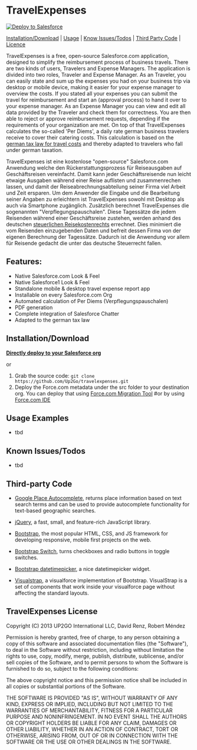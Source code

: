 # TravelExpenses #

<a href="https://githubsfdeploy.herokuapp.com?owner=Up2Go&repo=travelexpenses">
  <img alt="Deploy to Salesforce"
       src="https://raw.githubusercontent.com/afawcett/githubsfdeploy/master/src/main/webapp/resources/img/deploy.png">
</a>

[Installation/Download](#installationdownload) | [Usage](#usage-examples) | [Know Issues/Todos](#known-issuestodos) | [Third Party Code](#third-party-code) | [Licence](#visualforce-tablegrid-license)

TravelExpenses is a free, open-source Salesforce.com application, designed to simplify the reimbursement process of business travels. 
There are two kinds of users, Travelers and Expense Managers.
The application is divided into two roles, Traveler and Expense Manager.
As an Traveler, you can easily state and sum up the expenses you had on your business trip via desktop or mobile device, making it easier for your expense manager to overview the costs. If you stated all your expenses you can submit the travel for reimbursement and start an (approval process) to hand it over to your expense manager. 
As an Expense Manager you can view and edit all data provided by the Traveler and check them for correctness. You are then able to reject or approve reimbursement requests, depending if the requirements of your organization are met.
On top of that TravelExpenses calculates the so-called 'Per Diems', a daily rate german business travelers receive to cover their catering costs. This calculation is based on the [german tax law for travel costs](http://www.bundesfinanzministerium.de/Content/DE/Monatsberichte/2014/03/Inhalte/Kapitel-3-Analysen/3-4-reform-steuerliches-reisekostenrecht.html)
and thereby adapted to travelers who fall under german taxation.



TravelExpenses ist eine kostenlose "open-source" Salesforce.com Anwendung welche den Rückerstattungsprozess für Reiseausgaben auf Geschäftsreisen vereinfacht. Damit kann jeder Geschäftsreisende nun leicht etwaige Ausgaben während einer Reise auflisten und zusammenrechen lassen, und damit der Reiseabrechnungsabteilung seiner Firma viel Arbeit und Zeit ersparen. Um dem Anwender die Eingabe und die Bearbeitung seiner Angaben zu erleichtern ist TravelExpenses sowohl mit Desktop als auch via Smartphone zugänglich. Zusätzlich berechnet TravelExpenses die sogenannten "Verpflegungspauschalen". Diese Tagessätze die jedem Reisenden während einer Geschäftsreise zustehen, werden anhand des deutschen [steuerlichen Reisekostenrechts](http://www.bundesfinanzministerium.de/Content/DE/Monatsberichte/2014/03/Inhalte/Kapitel-3-Analysen/3-4-reform-steuerliches-reisekostenrecht.html) errechnet. Dies minimiert die vom Reisenden einzugebenden Daten und befreit dessen Firma von der eigenen Berechnung der Tagessätze. Dadurch ist die Anwendung vor allem für Reisende gedacht die unter das deutsche Steuerrecht fallen.

 
## Features: ##
- Native Salesforce.com Look & Feel
- Native Salesforce1 Look & Feel
- Standalone mobile & desktop travel expense report app
- Installable on every Salesforce.com Org
- Automated calculation of Per Diems (Verpflegungspauschalen)
- PDF generation
- Complete integration of Salesforce Chatter
- Adapted to the german tax law


## Installation/Download ##

**[Directly deploy to your Salesforce org](https://githubsfdeploy.herokuapp.com/app/githubdeploy/Up2Go/travelexpenses)**

or

1. Grab the source code: `git clone https://github.com/Up2Go/travelexpenses.git`
2. Deploy the Force.com metadata under the src folder to your destination org. You can deploy that using [Force.com Migration Tool](http://wiki.developerforce.com/index.php/Force.com_Migration_Tool) #or by using [Force.com IDE](http://wiki.developerforce.com/index.php/Force.com_IDE)


## Usage Examples ##

- tbd

## Known Issues/Todos ##

- tbd


## Third-party Code ##

- [Google Place Autocomplete](https://developers.google.com/places/documentation/autocomplete), returns place information based on text search terms and can be used to provide autocomplete functionality for text-based geographic searches.

- [jQuery](http://jquery.com), a fast, small, and feature-rich JavaScript library.

- [Bootstrap](http://getbootstrap.com/), the most popular HTML, CSS, and JS framework for developing responsive, mobile first projects on the web.

- [Bootstrap Switch](http://www.bootstrap-switch.org/), turns checkboxes and radio buttons in toggle switches.

- [Bootstrap datetimepicker](https://github.com/Eonasdan/bootstrap-datetimepicker), a nice datetimepicker widget.

- [Visualstrap](http://blogforce9dev-developer-edition.ap1.force.com/ProjectDetail?id=a0290000009MI61), a visualforce implementation of Bootstrap. VisualStrap is a set of components that work inside your visualforce page without affecting the standard layouts.



## TravelExpenses License ##

Copyright (C) 2013 UP2GO International LLC, David Renz, Robert Méndez

Permission is hereby granted, free of charge, to any person obtaining a
copy of this software and associated documentation files (the
"Software"), to deal in the Software without restriction, including
without limitation the rights to use, copy, modify, merge, publish,
distribute, sublicense, and/or sell copies of the Software, and to
permit persons to whom the Software is furnished to do so, subject to
the following conditions:

The above copyright notice and this permission notice shall be included
in all copies or substantial portions of the Software.

THE SOFTWARE IS PROVIDED "AS IS", WITHOUT WARRANTY OF ANY KIND, EXPRESS
OR IMPLIED, INCLUDING BUT NOT LIMITED TO THE WARRANTIES OF
MERCHANTABILITY, FITNESS FOR A PARTICULAR PURPOSE AND
NONINFRINGEMENT. IN NO EVENT SHALL THE AUTHORS OR COPYRIGHT HOLDERS BE
LIABLE FOR ANY CLAIM, DAMAGES OR OTHER LIABILITY, WHETHER IN AN ACTION
OF CONTRACT, TORT OR OTHERWISE, ARISING FROM, OUT OF OR IN CONNECTION
WITH THE SOFTWARE OR THE USE OR OTHER DEALINGS IN THE SOFTWARE.
